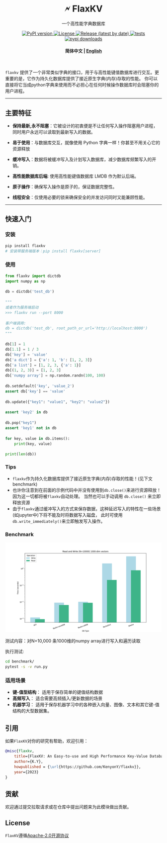 
<h1 align="center">
    <br>
    🗲  FlaxKV
</h1>

<p align="center">
一个高性能字典数据库
</p>


<p align="center">
    <a href="https://pypi.org/project/flaxkv/">
        <img src="https://img.shields.io/pypi/v/flaxkv?color=brightgreen&style=flat-square" alt="PyPI version" >
    </a>
    <a href="https://github.com/KenyonY/flaxkv/blob/main/LICENSE">
        <img alt="License" src="https://img.shields.io/github/license/KenyonY/flaxkv.svg?color=blue&style=flat-square">
    </a>
    <a href="https://github.com/KenyonY/flaxkv/releases">
        <img alt="Release (latest by date)" src="https://img.shields.io/github/v/release/KenyonY/flaxkv?&style=flat-square">
    </a>
    <a href="https://github.com/KenyonY/flaxkv/actions/workflows/ci.yml">
        <img alt="tests" src="https://img.shields.io/github/actions/workflow/status/KenyonY/flaxkv/ci.yml?style=flat-square&label=tests">
    </a>
    <a href="https://pypistats.org/packages/flaxkv">
        <img alt="pypi downloads" src="https://img.shields.io/pypi/dm/flaxkv?style=flat-square">
    </a>
</p>

<h4 align="center">
    <p>
        <b>简体中文</b> |
        <a href="https://github.com/KenyonY/flaxkv/blob/main/README.md">English</a> 
    </p>
</h4>

<p >
<br>
</p>



`flaxkv` 提供了一个非常类似字典的接口，用于与高性能键值数据库进行交互。更重要的是，它作为持久化数据库提供了接近原生字典(内存)存取的性能。
你可以直接将它当成python字典来使用而不必担心在任何时候操作数据库时会阻塞你的用户进程。

---

## 主要特征

- **保持最新,永不阻塞**：它被设计的初衷便是不让任何写入操作阻塞用户进程，同时用户永远可以读取到最新写入的数据。

- **易于使用**：与数据库交互，就像使用 Python 字典一样！你甚至不用关心它的资源释放

- **缓冲写入**：数据将被缓冲写入及计划写入数据库，减少数据库频繁写入的开销。

- **高性能数据库后端**: 使用高性能键值数据库 LMDB 作为默认后端。

- **原子操作**：确保写入操作是原子的，保证数据完整性。

- **线程安全**：仅使用必要的锁来确保安全的并发访问同时又能兼顾性能。


---

## 快速入门

### 安装
```bash
pip install flaxkv
# 安装带服务端版本：pip install flaxkv[server]
```

### 使用

```python
from flaxkv import dictdb
import numpy as np

db = dictdb('test_db')

"""
或者作为服务端启动
>>> flaxkv run --port 8000

客户端调用:
db = dictdb('test_db', root_path_or_url='http://localhost:8000')
"""

db[1] = 1
db[1.1] = 1 / 3
db['key'] = 'value'
db['a dict'] = {'a': 1, 'b': [1, 2, 3]}
db['a list'] = [1, 2, 3, {'a': 1}]
db[(1, 2, 3)] = [1, 2, 3]
db['numpy array'] = np.random.randn(100, 100)

db.setdefault('key', 'value_2')
assert db['key'] == 'value'

db.update({"key1": "value1", "key2": "value2"})

assert 'key2' in db

db.pop("key1")
assert 'key1' not in db

for key, value in db.items():
    print(key, value)

print(len(db))
```


### Tips

- `flaxkv`作为持久化数据库提供了接近原生字典(内存)存取的性能！(见下文benchmark)
- 也许你注意到在前面的示例代码中并没有使用到`db.close()`来进行资源释放！因为这一切都将被`flaxkv`自动处理。 当然也可以手动调用 `db.close()` 来立即释放资源
- 由于`flaxkv`通过缓冲写入的方式来保存数据，这种延迟写入的特性在一些场景(如jupyter中)下将不能及时将数据写入磁盘，
此时可使用`db.write_immediately()`来立即触发写入操作。

### Benchmark
![benchmark](.github/img/benchmark.png)

测试内容：对N=10,000 条1000维的numpy array进行写入和遍历读取

执行测试:
```bash
cd benchmark/
pytest -s -v run.py
```

### 适用场景

- **键-值型结构**：
  适用于保存简单的键值结构数据
- **高频写入**：
  适合需要高频插入/更新数据的场景
- **机器学习**：
  适用于保存机器学习中的各种嵌入向量、图像、文本和其它键-值结构的大型数据集。


## 引用
如果`FlaxKV`对你的研究有帮助，欢迎引用：
```bibtex
@misc{flaxkv,
    title={FlaxKV: An Easy-to-use and High Performance Key-Value Database Solution},
    author={K.Y},
    howpublished = {\url{https://github.com/KenyonY/flaxkv}},
    year={2023}
}
```

## 贡献
欢迎通过提交拉取请求或在仓库中提出问题来为此模块做出贡献。

## License
`FlaxKV`遵循[Apache-2.0开源协议](./LICENSE)
